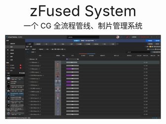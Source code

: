<div align=center>
    <font size= "8" bold>zFused System</font>
</div>

<div align=center>
    <font size= "5">一个 CG 全流程管线、制片管理系统</font>
</div>

![background-image](images/window.png)